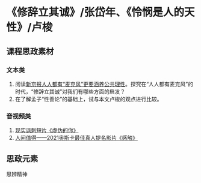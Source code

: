 # 《修辞立其诚》/张岱年、《怜悯是人的天性》/卢梭

## 课程思政素材

### 文本类

1. 阅读[新京报人人都有“麦克风”更要涵养公共理性](https://baijiahao.baidu.com/s?id=1706524362279166040&wfr=spider&for=pc)。探究在“人人都有麦克风”的时代，“修辞立其诚”对我们有哪些方面的启发？
2. 在了解孟子“性善论”的基础上，试与本文卢梭的观点进行比较。

### 音视频类

1. [现实讽刺短片《虚伪的你》](https://www.bilibili.com/video/BV1pM411Y7LN/?spm_id_from=333.337.search-card.all.click&vd_source=73c6f4171d3f7f9054a3220f08bd401c)
2. [人间值得——2021奥斯卡最佳真人提名影片《感触》](https://www.bilibili.com/video/BV1ej411K7TA/?spm_id_from=333.337.search-card.all.click&vd_source=73c6f4171d3f7f9054a3220f08bd401c)

## 思政元素

思辨精神
